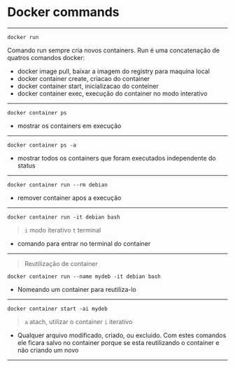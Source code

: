 # Docker commands
_____

```docker run```

Comando run sempre cria novos containers. Run é uma concatenação de quatros comandos docker:
* docker image pull, baixar a imagem do registry para maquina local 
* docker container create, criacao do container
* docker container start, inicializacao do conteiner
* docker container exec, execução do container no modo interativo
_____

```docker container ps```
* mostrar os containers em execução
_____

```docker container ps -a```
* mostrar todos os containers que foram executados independente do status
_____

```docker container run --rm debian ```
* remover container apos a execução
_____

```docker container run -it debian bash```
> ``` i ``` modo iterativo
> ``` t ``` terminal

* comando para entrar no terminal do container
_____

> Reutilização de container

``` docker container run --name mydeb -it debian bash ```
* Nomeando um container para reutiliza-lo
_____

``` docker container start -ai mydeb ```
> ``` a ``` atach, utilizar o container 
> ``` i ``` iterativo

* Qualquer arquivo modificado, criado, ou excluido. Com estes comandos ele ficara salvo no container porque se esta reutilizando o container e não criando um novo
_____